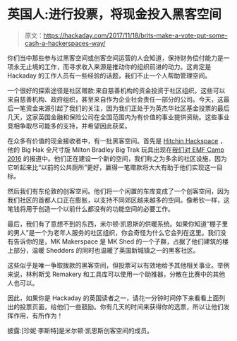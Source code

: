 # 英国人:进行投票，将现金投入黑客空间

> 原文：<https://hackaday.com/2017/11/18/brits-make-a-vote-put-some-cash-a-hackerspaces-way/>

你们当中那些参与过黑客空间或创客空间运营的人会知道，保持财务偿付能力是一项永无止境的工作，而寻求收入来源是推动你的组织前进的动力。这肯定是 Hackaday 的工作人员有一些经验的话题，我们不止一个人帮助管理空间。

一个很好的探索途径是社区赠款:来自慈善机构的资金投资于社区组织。这些可以来自慈善机构、政府组织，甚至来自作为企业社会责任一部分的公司。今天，这最后一笔资金来源引起了我们的关注，因为我们正处于为英杰华社区基金投票的最后几天，这家英国金融和保险公司在全国范围内为有价值的事业提供资助。这些事业竞相争取尽可能多的支持，并希望因此获奖。

在众多有价值的现金接收者中，有一批黑客空间。首先是 [Hitchin Hackspace](https://www.avivacommunityfund.co.uk/voting/project/view/17-6297) ，他的 Big Hak 全尺寸版 Milton Bradley Big Trak 玩具出现在[我们对 EMF Camp 2016](https://hackaday.com/2016/08/11/emf-camp-2016-a-personal-review/) 的报道中。他们正在建设一个新的空间，我们称之为多余的社区设施，因为它听起来比“以前的公共厕所”更好，赢得一笔赠款将大大有助于他们实现这一目标。

然后我们有东伦敦的创客空间。他们将一个闲置的车库变成了一个创客空间，因为我们社区的首都人口正在膨胀，以支持不同郊区越来越多的空间。像希钦一样，这笔钱将用于创造一个以前什么都没有的功能空间的必要工作。

最后，我们有了意想不到的东西，米尔顿·凯恩斯的供暖系统。如果你知道“棚子里的男人”是一个为老年人服务的社区组织，你会奇怪为什么它会列在这里。我们没有告诉你的是，MK Makerspace 是 MK Shed 的一个子群，占据了他们建筑的楼上部分，温暖 Shedders 的同时也温暖了英国新城镇之一的黑客社区。

这些似乎是唯一争取拨款的黑客空间，但投票可以有效地给予其他相关事业。举例来说，林利斯戈 Remakery 和工具库可以使用一个助推器，分散在比赛中的其他人也可以。

因此，如果你是 Hackaday 的英国读者之一，请花一分钟时间停下来看看上面列出的投票页面，给他们一些鼓励。你有几天的时间来获得你的选票，所以让他们发挥作用，有所作为！

披露:[珍妮·李斯特]是米尔顿·凯恩斯创客空间的成员。